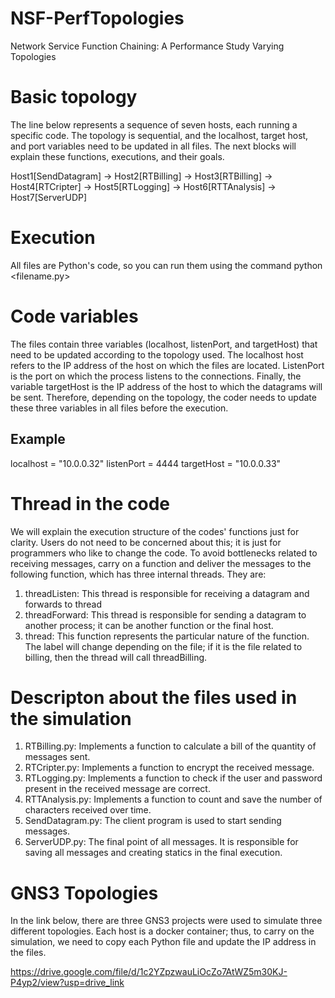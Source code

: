 # NSF-PerfTopologies
Network Service Function Chaining: A Performance Study Varying Topologies

# Basic topology
The line below represents a sequence of seven hosts, each running a specific code. The topology is sequential, and the localhost, target host, and port variables need to be updated in all files. The next blocks will explain these functions, executions, and their goals.

Host1[SendDatagram] -> Host2[RTBilling] -> Host3[RTBilling] -> Host4[RTCripter] -> Host5[RTLogging] -> Host6[RTTAnalysis] -> Host7[ServerUDP]

# Execution
All files are Python's code, so you can run them using the command python <filename.py>

# Code variables
The files contain three variables (localhost, listenPort, and targetHost) that need to be updated according to the topology used. The localhost host refers to the IP address of the host on which the files are located. ListenPort is the port on which the process listens to the connections. Finally, the variable targetHost is the IP address of the host to which the datagrams will be sent.
Therefore, depending on the topology, the coder needs to update these three variables in all files before the execution.

## Example
localhost = "10.0.0.32"
listenPort = 4444
targetHost = "10.0.0.33"

# Thread in the code
We will explain the execution structure of the codes' functions just for clarity. Users do not need to be concerned about this; it is just for programmers who like to change the code. To avoid bottlenecks related to receiving messages, carry on a function and deliver the messages to the following function, which has three internal threads. They are:

1. threadListen: This thread is responsible for receiving a datagram and forwards to thread<Function>
2. threadForward: This thread is responsible for sending a datagram to another process; it can be another function or the final host.
3. thread<Funtion>: This function represents the particular nature of the function. The <Function> label will change depending on the file; if it is the file related to billing, then the thread will call threadBilling. 


# Descripton about the files used in the simulation

1. RTBilling.py: Implements a function to calculate a bill of the quantity of messages sent.
2. RTCripter.py: Implements a function to encrypt the received message.
3. RTLogging.py: Implements a function to check if the user and password present in the received message are correct.
4. RTTAnalysis.py: Implements a function to count and save the number of characters received over time.
5. SendDatagram.py: The client program is used to start sending messages. 
6. ServerUDP.py: The final point of all messages. It is responsible for saving all messages and creating statics in the final execution.

# GNS3 Topologies

In the link below, there are three GNS3 projects were used to simulate three different topologies. Each host is a docker container; thus, to carry on the simulation, we need to copy each Python file and update the IP address in the files.

https://drive.google.com/file/d/1c2YZpzwauLiOcZo7AtWZ5m30KJ-P4yp2/view?usp=drive_link
